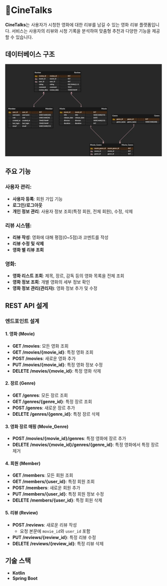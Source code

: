 # 🍿CineTalks

**CineTalks**는 사용자가 시청한 영화에 대한 리뷰를 남길 수 있는 영화 리뷰 플랫폼입니다. 서비스는 사용자의 리뷰와 시청 기록을 분석하여 맞춤형 추천과 다양한 기능을 제공할 수 있습니다.

## 데이터베이스 구조

![ERD 다이어그램](images/ERD3_1.png)
## 주요 기능

### 사용자 관리:

-   **사용자 등록**: 회원 가입 기능
-   **로그인/로그아웃**
-   **개인 정보 관리**: 사용자 정보 조회(특정 회원, 전체 회원), 수정, 삭제

### 리뷰 시스템:

-   **리뷰 작성**: 영화에 대해 평점(0~5점)과 코멘트를 작성
-   **리뷰 수정 및 삭제**
-   **영화 별 리뷰 조회**

### 영화:

-   **영화 리스트 조회**: 제목, 장르, 감독 등의 영화 목록을 전체 조회
-   **영화 정보 조회**: 개별 영화의 세부 정보 확인
-   **영화 정보 관리(관리자)**: 영화 정보 추가 및 수정

## REST API 설계

### 엔드포인트 설계

#### 1. 영화 (Movie)
- **GET /movies**: 모든 영화 조회
- **GET /movies/{movie_id}**: 특정 영화 조회
- **POST /movies**: 새로운 영화 추가
- **PUT /movies/{movie_id}**: 특정 영화 정보 수정
- **DELETE /movies/{movie_id}**: 특정 영화 삭제

#### 2. 장르 (Genre)
- **GET /genres**: 모든 장르 조회
- **GET /genres/{genre_id}**: 특정 장르 조회
- **POST /genres**: 새로운 장르 추가
- **DELETE /genres/{genre_id}**: 특정 장르 삭제

#### 3. 영화 장르 매핑 (Movie_Genre)
- **POST /movies/{movie_id}/genres**: 특정 영화에 장르 추가
- **DELETE /movies/{movie_id}/genres/{genre_id}**: 특정 영화에서 특정 장르 제거

#### 4. 회원 (Member)
- **GET /members**: 모든 회원 조회
- **GET /members/{user_id}**: 특정 회원 조회
- **POST /members**: 새로운 회원 추가
- **PUT /members/{user_id}**: 특정 회원 정보 수정
- **DELETE /members/{user_id}**: 특정 회원 삭제

#### 5. 리뷰 (Review)
- **POST /reviews**: 새로운 리뷰 작성
    - 요청 본문에 `movie_id`와 `user_id` 포함
- **PUT /reviews/{review_id}**: 특정 리뷰 수정
- **DELETE /reviews/{review_id}**: 특정 리뷰 삭제

## 기술 스택

-   **Kotlin**
-   **Spring Boot**
